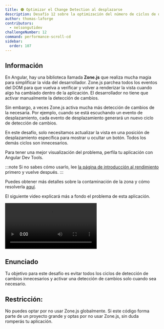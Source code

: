 ```yaml
---
title: 🟠 Optimizar el Change Detection al desplazarse
description: Desafío 12 sobre la optimización del número de ciclos de detección de cambios al desplazarse
author: thomas-laforge
contributors:
  - nelsongutidev
challengeNumber: 12
command: performance-scroll-cd
sidebar:
  order: 107
---
```


## Información

En Angular, hay una biblioteca llamada <b>Zone.js</b> que realiza mucha magia para simplificar la vida del desarrollador. Zone.js parchea todos los eventos del DOM para que vuelva a verificar y volver a renderizar la vista cuando algo ha cambiado dentro de la aplicación. El desarrollador no tiene que activar manualmente la detección de cambios.

Sin embargo, a veces Zone.js activa mucha más detección de cambios de la necesaria. Por ejemplo, cuando se está escuchando un evento de desplazamiento, cada evento de desplazamiento generará un nuevo ciclo de detección de cambios.

En este desafío, solo necesitamos actualizar la vista en una posición de desplazamiento específica para mostrar u ocultar un botón. Todos los demás ciclos son innecesarios.

Para tener una mejor visualización del problema, perfila tu aplicación con Angular Dev Tools.

:::note
Si no sabes cómo usarlo, lee [la página de introducción al rendimiento](/es/challenges/performance/) primero y vuelve después.
:::

Puedes obtener más detalles sobre la contaminación de la zona y cómo resolverla [aquí](https://angular.io/guide/change-detection-zone-pollution).

El siguiente video explicará más a fondo el problema de esta aplicación.

<video controls src="https://user-images.githubusercontent.com/30832608/209819211-58d9ddcf-e1ad-4a78-8a7a-2be9d729e3f1.mov">
</video>

## Enunciado

Tu objetivo para este desafío es evitar todos los ciclos de detección de cambios innecesarios y activar una detección de cambios solo cuando sea necesario.

## Restricción:

No puedes optar por no usar Zone.js globalmente. Si este código forma parte de un proyecto grande y optas por no usar Zone.js, sin duda romperás tu aplicación.
